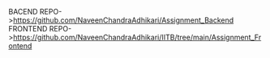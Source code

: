 BACEND REPO->https://github.com/NaveenChandraAdhikari/Assignment_Backend
FRONTEND REPO->https://github.com/NaveenChandraAdhikari/IITB/tree/main/Assignment_Frontend
